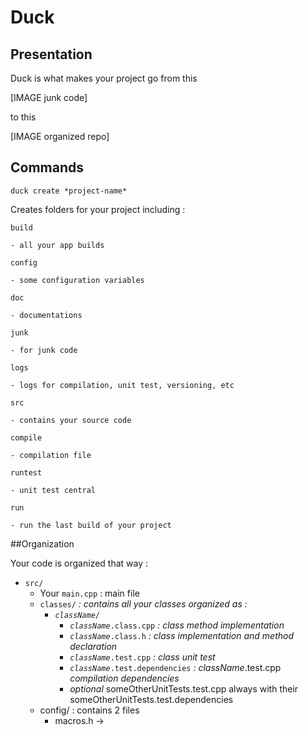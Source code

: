 # Duck

## Presentation

Duck is what makes your project go from this

[IMAGE junk code]

to this

[IMAGE organized repo]

## Commands

`duck create *project-name*`

  Creates folders for your project including :

  `build`
  
    - all your app builds
  
  `config`
  
    - some configuration variables
  
  `doc`
  
    - documentations
  
  `junk`
  
    - for junk code
  
  `logs`
  
    - logs for compilation, unit test, versioning, etc
  
  `src`
  
    - contains your source code
  
  `compile`
  
    - compilation file
  
  `runtest`
  
    - unit test central
  
  `run`
  
    - run the last build of your project

##Organization

Your code is organized that way :
- `src/`
  - Your `main.cpp` : main file
  - `classes/` *: contains all your classes organized as :*
    - <code>*className*/</code>
      - <code>*className*.class.cpp</code> *: class method implementation*
      - <code>*className*.class.h</code> *: class implementation and method declaration*
      - <code>*className*.test.cpp</code> *: class unit test*
      - <code>*className*.test.dependencies</code> *: className*.test.cpp *compilation dependencies*
      - *optional* someOtherUnitTests.test.cpp always with their someOtherUnitTests.test.dependencies
  - config/ : contains 2 files
    - macros.h ->